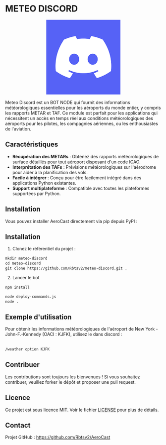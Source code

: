 # METEO DISCORD

<p align="center">
    <img src="https://github.com/Rbtsv2/meteo-discord/blob/master/img/discord.png?raw=true" alt="Discord">
</p>



Meteo Discord est un BOT NODE qui fournit des informations météorologiques essentielles pour les aéroports du monde entier, y compris les rapports METAR et TAF. Ce module est parfait pour les applications qui nécessitent un accès en temps réel aux conditions météorologiques des aéroports pour les pilotes, les compagnies aériennes, ou les enthousiastes de l'aviation.

## Caractéristiques

- **Récupération des METARs** : Obtenez des rapports météorologiques de surface détaillés pour tout aéroport disposant d'un code ICAO.
- **Interprétation des TAFs** : Prévisions météorologiques sur l'aérodrome pour aider à la planification des vols.
- **Facile à intégrer** : Conçu pour être facilement intégré dans des applications Python existantes.
- **Support multiplateforme** : Compatible avec toutes les plateformes supportées par Python.

## Installation

Vous pouvez installer AeroCast directement via pip depuis PyPI :

## Installation

1. Clonez le référentiel du projet :

```shell
mkdir meteo-discord
cd meteo-discord
git clone https://github.com/Rbtsv2/meteo-discord.git .
```
2. Lancer le bot 

```shell
npm install
```

```shell
node deploy-commands.js
node . 
```

## Exemple d'utilisation

Pour obtenir les informations météorologiques de l'aéroport de New York - John-F.-Kennedy (OACI : KJFK), utilisez le dans discord :

```bash

/weather option KJFK

```

## Contribuer

Les contributions sont toujours les bienvenues ! Si vous souhaitez contribuer, veuillez forker le dépôt et proposer une pull request.



## Licence

Ce projet est sous licence MIT. Voir le fichier [LICENSE](LICENSE) pour plus de détails.

## Contact

Projet GitHub : https://github.com/Rbtsv2/AeroCast
